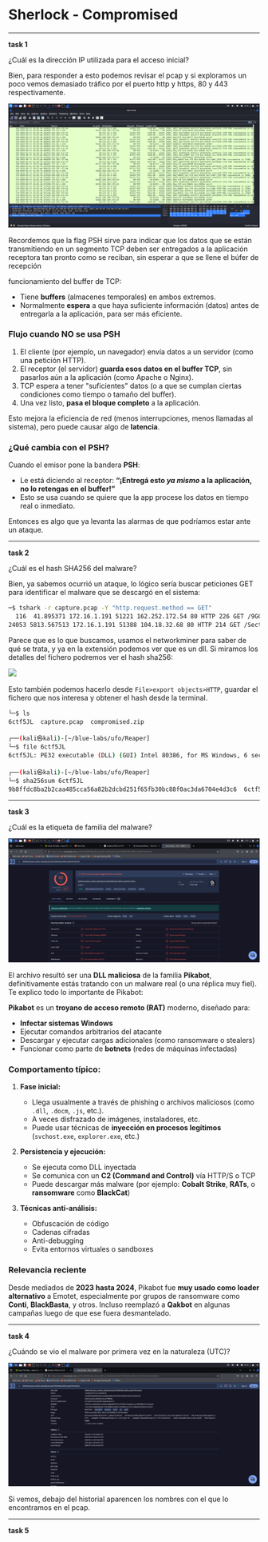 
# **Sherlock - Compromised**

---
**task 1**

¿Cuál es la dirección IP utilizada para el acceso inicial?

Bien, para responder a esto podemos revisar el pcap y si exploramos un poco vemos demasiado tráfico por el puerto http y https, 80 y 443 respectivamente. 

![](/assets/images/sherlock-compromised/image1.png)

Recordemos que la flag PSH sirve para indicar que los datos que se están transmitiendo en un segmento TCP deben ser entregados a la aplicación receptora tan pronto como se reciban, sin esperar a que se llene el búfer de recepción

funcionamiento del buffer de TCP:  
- Tiene **buffers** (almacenes temporales) en ambos extremos.
- Normalmente **espera** a que haya suficiente información (datos) antes de entregarla a la aplicación, para ser más eficiente.

### **Flujo cuando **NO** se usa PSH**

1. El cliente (por ejemplo, un navegador) envía datos a un servidor (como una petición HTTP).
2. El receptor (el servidor) **guarda esos datos en el buffer TCP**, sin pasarlos aún a la aplicación (como Apache o Nginx).
3. TCP espera a tener "suficientes" datos (o a que se cumplan ciertas condiciones como tiempo o tamaño del buffer).
4. Una vez listo, **pasa el bloque completo** a la aplicación.

Esto mejora la eficiencia de red (menos interrupciones, menos llamadas al sistema), pero puede causar algo de **latencia**.

### ¿Qué cambia con el **PSH**?

Cuando el emisor pone la bandera **PSH**:
- Le está diciendo al receptor: **“¡Entregá esto *ya mismo* a la aplicación, no lo retengas en el buffer!”**
- Esto se usa cuando se quiere que la app procese los datos en tiempo real o inmediato.

Entonces es algo que ya levanta las alarmas de que podríamos estar ante un ataque. 

---
**task 2**

¿Cuál es el hash SHA256 del malware?

Bien, ya sabemos ocurrió un ataque, lo lógico sería buscar peticiones GET para identificar el malware que se descargó en el sistema: 
```bash 
─$ tshark -r capture.pcap -Y "http.request.method == GET"
  116  41.895371 172.16.1.191 51221 162.252.172.54 80 HTTP 226 GET /9GQ5A8/6ctf5JL HTTP/1.1 
24053 5813.567513 172.16.1.191 51388 104.18.32.68 80 HTTP 214 GET /SectigoRSADomainValidationSecureServerCA.crt HTTP/1.1
``` 

Parece que es lo que buscamos, usamos el networkminer para saber de qué se trata, y ya en la extensión podemos ver que es un dll. 
Si miramos los detalles del fichero podremos ver el hash sha256: 

![](/assets/images/sherlock-compromised/image2.png)

Esto también podemos hacerlo desde `File>export objects>HTTP`, guardar el fichero que nos interesa y obtener el hash desde la terminal. 

```bash 
└─$ ls 
6ctf5JL  capture.pcap  compromised.zip
                                                                                                                                                                                            
┌──(kali㉿kali)-[~/blue-labs/ufo/Reaper]
└─$ file 6ctf5JL 
6ctf5JL: PE32 executable (DLL) (GUI) Intel 80386, for MS Windows, 6 sections
                                                                                                                                                                                            
┌──(kali㉿kali)-[~/blue-labs/ufo/Reaper]
└─$ sha256sum 6ctf5JL
9b8ffdc8ba2b2caa485cca56a82b2dcbd251f65fb30bc88f0ac3da6704e4d3c6  6ctf5JL
``` 

---
**task 3**

¿Cuál es la etiqueta de familia del malware? 

![](/assets/images/sherlock-compromised/image3.png)

El archivo resultó ser una **DLL maliciosa** de la familia **Pikabot**, definitivamente estás tratando con un malware real (o una réplica muy fiel). Te explico todo lo importante de Pikabot:

**Pikabot** es un **troyano de acceso remoto (RAT)** moderno, diseñado para:

- **Infectar sistemas Windows**
- Ejecutar comandos arbitrarios del atacante
- Descargar y ejecutar cargas adicionales (como ransomware o stealers)
- Funcionar como parte de **botnets** (redes de máquinas infectadas)

### Comportamento típico:

1. **Fase inicial:**
   - Llega usualmente a través de phishing o archivos maliciosos (como `.dll`, `.docm`, `.js`, etc.).
   - A veces disfrazado de imágenes, instaladores, etc.
   - Puede usar técnicas de **inyección en procesos legítimos** (`svchost.exe`, `explorer.exe`, etc.)

2. **Persistencia y ejecución:**
   - Se ejecuta como DLL inyectada
   - Se comunica con un **C2 (Command and Control)** vía HTTP/S o TCP
   - Puede descargar más malware (por ejemplo: **Cobalt Strike**, **RATs**, o **ransomware** como **BlackCat**)

3. **Técnicas anti-análisis:**
   - Obfuscación de código
   - Cadenas cifradas
   - Anti-debugging
   - Evita entornos virtuales o sandboxes


### Relevancia reciente

Desde mediados de **2023 hasta 2024**, Pikabot fue **muy usado como loader alternativo** a Emotet, especialmente por grupos de ransomware como **Conti**, **BlackBasta**, y otros.
Incluso reemplazó a **Qakbot** en algunas campañas luego de que ese fuera desmantelado.

---
**task 4** 

¿Cuándo se vio el malware por primera vez en la naturaleza (UTC)?

![](../assets/images/sherlock-compromised/image4.png)

Si vemos, debajo del historial aparencen los nombres con el que lo encontramos en el pcap. 

---
**task 5**


